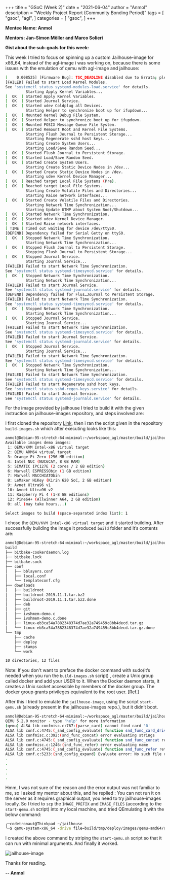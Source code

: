 +++
title = "GSoC (Week 2)"
date = "2021-06-04"
author = "Anmol"
description = "Weekly Project Report (Community Bonding Period)"
tags = [
	"gsoc",
	"agl",
]
categories = [
	"gsoc",
]
+++

**Mentee Name: Anmol**



**Mentors: Jan-Simon Möller and Marco Solieri**


**Gist about the sub-goals for this week:**

This week I tried to focus on spinning up a custom Jailhouse-image for x86_64, instead of the agl-image i was working on, because there is some issues with the emulation of qemu with agl-image and jailhouse:

```sh
[    0.008525] [Firmware Bug]: TSC_DEADLINE disabled due to Errata; please update microcode to version: 0xb2 (or later)
[FAILED] Failed to start Load Kernel Modules.
See 'systemctl status systemd-modules-load.service' for details.
         Starting Apply Kernel Variables...
[  OK  ] Started Apply Kernel Variables.
[  OK  ] Started Journal Service.
[  OK  ] Started udev Coldplug all Devices.
         Starting Helper to synchronize boot up for ifupdown...
[  OK  ] Mounted Kernel Debug File System.
[  OK  ] Started Helper to synchronize boot up for ifupdown.
[  OK  ] Mounted POSIX Message Queue File System.
[  OK  ] Started Remount Root and Kernel File Systems.
         Starting Flush Journal to Persistent Storage...
         Starting Regenerate sshd host keys...
         Starting Create System Users...
         Starting Load/Save Random Seed...
[  OK  ] Started Flush Journal to Persistent Storage.
[  OK  ] Started Load/Save Random Seed.
[  OK  ] Started Create System Users.
         Starting Create Static Device Nodes in /dev...
[  OK  ] Started Create Static Device Nodes in /dev.
         Starting udev Kernel Device Manager...
[  OK  ] Reached target Local File Systems (Pre).
[  OK  ] Reached target Local File Systems.
         Starting Create Volatile Files and Directories...
         Starting Raise network interfaces...
[  OK  ] Started Create Volatile Files and Directories.
         Starting Network Time Synchronization...
         Starting Update UTMP about System Boot/Shutdown...
[  OK  ] Started Network Time Synchronization.
[  OK  ] Started udev Kernel Device Manager.
[  OK  ] Started Raise network interfaces.
[ TIME ] Timed out waiting for device /dev/ttyS0.
[DEPEND] Dependency failed for Serial Getty on ttyS0.
[  OK  ] Stopped Network Time Synchronization.
         Starting Network Time Synchronization...
[  OK  ] Stopped Flush Journal to Persistent Storage.
         Stopping Flush Journal to Persistent Storage...
[  OK  ] Stopped Journal Service.
         Starting Journal Service...
[FAILED] Failed to start Network Time Synchronization.
See 'systemctl status systemd-timesyncd.service' for details.
[  OK  ] Stopped Network Time Synchronization.
         Starting Network Time Synchronization...
[FAILED] Failed to start Journal Service.
See 'systemctl status systemd-journald.service' for details.
[DEPEND] Dependency failed for Flus…Journal to Persistent Storage.
[FAILED] Failed to start Network Time Synchronization.
See 'systemctl status systemd-timesyncd.service' for details.
[  OK  ] Stopped Network Time Synchronization.
         Starting Network Time Synchronization...
[  OK  ] Stopped Journal Service.
         Starting Journal Service...
[FAILED] Failed to start Network Time Synchronization.
See 'systemctl status systemd-timesyncd.service' for details.
[FAILED] Failed to start Journal Service.
See 'systemctl status systemd-journald.service' for details.
[  OK  ] Stopped Journal Service.
         Starting Journal Service...
[FAILED] Failed to start Network Time Synchronization.
See 'systemctl status systemd-timesyncd.service' for details.
[  OK  ] Stopped Network Time Synchronization.
         Starting Network Time Synchronization...
[FAILED] Failed to start Network Time Synchronization.
See 'systemctl status systemd-timesyncd.service' for details.
[FAILED] Failed to start Regenerate sshd host keys.
See 'systemctl status sshd-regen-keys.service' for details.
[FAILED] Failed to start Journal Service.
See 'systemctl status systemd-journald.service' for details.

```

For the image provided by jailhouse I tried to build it with the given instruction on jailhouse-images repository, and steps involved are:

I first cloned the repository [Link](https://github.com/siemens/jailhouse-images), then i ran the script given in the repository  `build-images.sh` which after executing looks like this:


```sh
anmol@Debian-95-stretch-64-minimal:~/workspace_agl/master/build/jailhouse-images$ ./build-images.sh 
Available images demo images:
 1: QEMU/KVM Intel-x86 virtual target
 2: QEMU ARM64 virtual target
 3: Orange Pi Zero (256 MB edition)
 4: Intel NUC (NUC6CAY, 8 GB RAM)
 5: SIMATIC IPC127E (2 cores / 2 GB edition)
 6: Marvell ESPRESSObin (1 GB edition)
 7: Marvell MACCHIATObin
 8: LeMaker HiKey (Kirin 620 SoC, 2 GB edition)
 9: Avnet Ultra96 v1
 10: Avnet Ultra96 v2
 11: Raspberry Pi 4 (1-8 GB editions)
 12: Pine64+ (Allwinner A64, 2 GB edition)
 0: all (may take hours...)

Select images to build (space-separated index list): 1

```
I chose the `QEMU/KVM Intel-x86 virtual target` and it started building. After successfully building the image it produced `build` folder and it’s contents are:

```sh
anmol@Debian-95-stretch-64-minimal:~/workspace_agl/master/build/jailhouse-images$ tree build -L 2
build
├── bitbake-cookerdaemon.log
├── bitbake.lock
├── bitbake.sock
├── conf
│   ├── bblayers.conf
│   ├── local.conf
│   └── templateconf.cfg
├── downloads
│   ├── buildroot
│   ├── buildroot-2019.11.1.tar.bz2
│   ├── buildroot-2019.11.1.tar.bz2.done
│   ├── deb
│   ├── git
│   ├── ivshmem-demo.c
│   ├── ivshmem-demo.c.done
│   ├── linux-eb3ca54a7882348374d7ae32a749459c8bb4decd.tar.gz
│   └── linux-eb3ca54a7882348374d7ae32a749459c8bb4decd.tar.gz.done
└── tmp
    ├── cache
    ├── deploy
    ├── stamps
    └── work

10 directories, 12 files
```
Note: If you don't want to preface the docker command with sudo(it’s needed when you run the `build-images.sh` script) , create a Unix group called docker and add your USER to it. When the Docker daemon starts, it creates a Unix socket accessible by members of the docker group. The docker group grants privileges equivalent to the root user. [Ref.]

After this I tried to emulate the `jailhouse-image`, using the script `start-qemu.sh` (already present in the jailhouse-images repo.), but it didn’t boot. 

```sh
anmol@Debian-95-stretch-64-minimal:~/workspace_agl/master/build/jailhouse-images$ ./start-qemu.sh x86
QEMU 5.2.0 monitor - type 'help' for more information
(qemu) ALSA lib confmisc.c:767:(parse_card) cannot find card '0'
ALSA lib conf.c:4745:(_snd_config_evaluate) function snd_func_card_driver returned error: No such file or directory
ALSA lib confmisc.c:392:(snd_func_concat) error evaluating strings
ALSA lib conf.c:4745:(_snd_config_evaluate) function snd_func_concat returned error: No such file or directory
ALSA lib confmisc.c:1246:(snd_func_refer) error evaluating name
ALSA lib conf.c:4745:(_snd_config_evaluate) function snd_func_refer returned error: No such file or directory
ALSA lib conf.c:5233:(snd_config_expand) Evaluate error: No such file or directory
.
.
.
.
.
```

Hmm, I was not sure of the reason and the error output was not familiar to me, so I asked my mentor about this, and he replied : You can not run it on the server as it requires graphical output, you need to try jailhouse-images locally. So I tried to `scp` the `IMAGE_PREFIX` and `IMAGE_FILES` (according to the `start-qemu.sh` script) into my local machine, and tried QEmulating it with the below command:

```sh
╭─codetronaut@Thinkpad ~/jailhouse 
╰─$ qemu-system-x86_64 -drive file=build/tmp/deploy/images/qemu-amd64/demo-image-jailhouse-demo-qemu-amd64.ext4.img,discard=unmap,if=none,id=disk,format=raw  -kernel build/tmp/deploy/images/qemu-amd64/demo-image-jailhouse-demo-qemu-amd64-vmlinuz -append "root=/dev/sda intel_iommu=off memmap=82M\$0x3a000000 vga=0x305 serial=ttyS0,115200n8" -initrd build/tmp/deploy/images/qemu-amd64/demo-image-jailhouse-demo-qemu-amd64-initrd.img -cpu host,-kvm-pv-eoi,-kvm-pv-ipi,-kvm-asyncpf,-kvm-steal-time,-kvmclock -smp 4 -enable-kvm -machine q35,kernel_irqchip=split -serial null -device ide-hd,drive=disk
```

I created the above command by striping the `start-qemu.sh` script so that it can run with minimal arguments. And finally it worked.

![jailhouse-image](/../../jailhouse-images.png)


Thanks for reading.


**-- Anmol**

